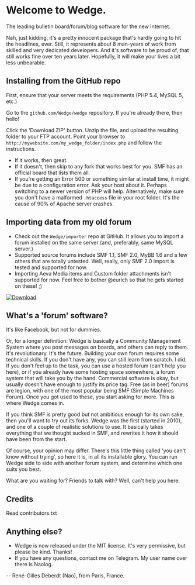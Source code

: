 
Welcome to Wedge.
=================

The leading bulletin board/forum/blog software for the new Internet.

Nah, just kidding, it's a pretty innocent package that's hardly going to hit the headlines, ever.
Still, it represents about 8 man-years of work from skilled and very dedicated developers.
And it's software to be proud of, that still works fine over ten years later.
Hopefully, it will make your lives a bit less unbearable.

Installing from the GitHub repo
-------------------------------

First, ensure that your server meets the requirements (PHP 5.4, MySQL 5, etc.)

Go to the `github.com/Wedge/wedge` repository.
If you're already there, then hello!

Click the 'Download ZIP' button.
Unzip the file, and upload the resulting folder to your FTP account.
Point your browser to `http://mywebsite.com/my_wedge_folder/index.php`
and follow the instructions.

- If it works, then great.
- If it doesn't, then skip to any fork that works best for you. SMF has an official board that lists them all.
- If you're getting an Error 500 or something similar at install time, it might be due to a configuration error. Ask your host about it. Perhaps switching to a newer version of PHP will help. Alternatively, make sure you don't have a malformed `.htaccess` file in your root folder. It's the cause of 90% of Apache server crashes.

Importing data from my old forum
--------------------------------

- Check out the `Wedge/importer` repo at GitHub. It allows you to import a forum installed on the same server (and, preferably, same MySQL server.)
- Supported source forums include SMF 1.1, SMF 2.0, MyBB 1.6 and a few others that are totally untested. Well, really, only SMF 2.0 import is tested and supported for now.
- Importing Aeva Media items and Custom folder attachments isn't supported for now. Feel free to bother @eurich so that he gets started on these! ;)

[![Download](https://img.shields.io/badge/Wedge-importer-brightgreen.svg)](https://github.com/Wedge/importer/)

What's a 'forum' software?
--------------------------

It's like Facebook, but not for dummies.

Or, for a longer definition: Wedge is basically a Community Management System where you post
messages on boards, and others can reply to them. It's revolutionary. It's the future.
Building your own forum requires some technical skills. If you don't have any, you can still
learn from scratch. I did. If you don't feel up to the task, you can use a hosted forum (can't
help you here), or if you already have some hosting space somewhere, a forum system that will take
you by the hand. Commercial software is okay, but usually doesn't have enough to justify its price
tag. Free (as in beer) forums are legion, with one of the most popular being SMF (Simple Machines
Forum). Once you got used to these, you start asking for more. This is where Wedge comes in.

If you think SMF is pretty good but not ambitious enough for its own sake, then you'll
want to try out its forks. Wedge was the first (started in 2010), and one of a couple of realistic
solutions to use. It basically takes everything that we thought sucked in SMF, and rewrites it
how it should have been from the start.

Of course, your opinion may differ. There's this little thing called 'you can't know without
trying', so here it is, in all its installable glory. You can run Wedge side to side with
another forum system, and determine which one suits you best.

What are you waiting for? Friends to talk with? Well, can't help you here.

Credits
-------

Read contributors.txt

Anything else?
--------------

- Wedge is now released under the MIT license. It's very permissive, but please be kind. Thanks!
- If you have any questions, contact me on Telegram. My user name over there is Naolog.

-- René-Gilles Deberdt (Nao), from Paris, France.
